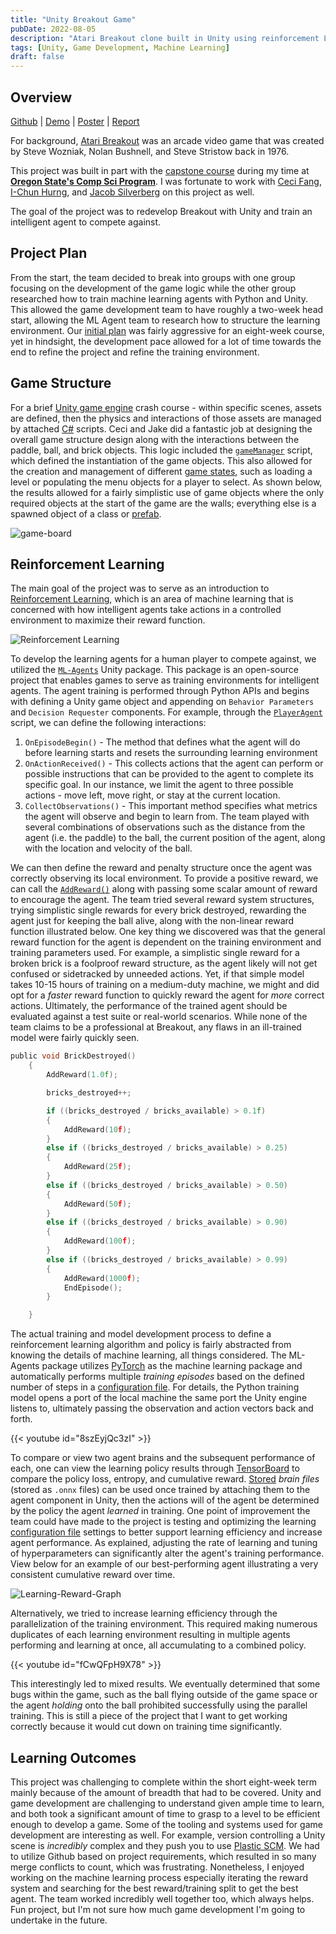 ```yaml
---
title: "Unity Breakout Game"
pubDate: 2022-08-05
description: "Atari Breakout clone built in Unity using reinforcement Learning for the computer agent"
tags: [Unity, Game Development, Machine Learning]
draft: false
---
```


## Overview
[Github](https://github.com/Minkus-14/ML-Breakout) | [Demo](https://jaredtconnor.github.io/ML-Breakout/) | [Poster](/images/project_images/ml_breakout/ML-Breakout-Poster.pdf) | [Report](/images/project_images/ml_breakout/final-report.pdf)

For background, [Atari Breakout](https://en.wikipedia.org/wiki/Breakout_(video_game)) was an arcade video game that was created by Steve Wozniak, Nolan Bushnell, and Steve Stristow back in 1976. 

This project was built in part with the [capstone course](https://ecampus.oregonstate.edu/soc/ecatalog/ecoursedetail.htm?subject=CS&coursenumber=467&termcode=all) during my time at [**Oregon State's Comp Sci Program**](https://eecs.oregonstate.edu/academic/online-cs-postbacc). I was fortunate to work with [Ceci Fang](https://github.com/CcEeCcIi), [I-Chun Hurng](https://www.linkedin.com/in/ichunhurng/), and [Jacob Silverberg](https://www.linkedin.com/in/jacobsilverberg/) on this project as well.  

The goal of the project was to redevelop Breakout with Unity and train an intelligent agent to compete against.

## Project Plan 
From the start, the team decided to break into groups with one group focusing on the development of the game logic while the other group researched how to train machine learning agents with Python and Unity. This allowed the game development team to have roughly a two-week head start, allowing the ML Agent team to research how to structure the learning environment. Our [initial plan](/files/ML_Breakout_Task.pdf) was fairly aggressive for an eight-week course, yet in hindsight, the development pace allowed for a lot of time towards the end to refine the project and refine the training environment.
  
## Game Structure 
For a brief [Unity game engine](https://en.wikipedia.org/wiki/Unity_(game_engine)) crash course - within specific scenes, assets are defined, then the physics and interactions of those assets are managed by attached [C#](https://docs.microsoft.com/en-us/archive/msdn-magazine/2014/august/unity-developing-your-first-game-with-unity-and-csharp) scripts. Ceci and Jake did a fantastic job at designing the overall game structure design along with the interactions between the paddle, ball, and brick objects. This logic included the [`gameManager`](https://github.com/Minkus-14/ML-Breakout/blob/main/Assets/Scripts/MainScripts/GameManager.cs) script, which defined the instantiation of the game objects. This also allowed for the creation and management of different [game states](https://www.youtube.com/watch?v=4I0vonyqMi8), such as loading a level or populating the menu objects for a player to select. As shown below, the results allowed for a fairly simplistic use of game objects where the only required objects at the start of the game are the walls; everything else is a spawned object of a class or [prefab](https://docs.unity3d.com/Manual/Prefabs.html).

![game-board](/images/project_images/ml_breakout/game-board.png)  

## Reinforcement Learning

The main goal of the project was to serve as an introduction to [Reinforcement Learning](https://en.wikipedia.org/wiki/Reinforcement_learning), which is an area of machine learning that is concerned with how intelligent agents take actions in a controlled environment to maximize their reward function. 

![Reinforcement Learning](/images/project_images/ml_breakout/Reinforcement-Learning.png)

To develop the learning agents for a human player to compete against, we utilized the [`ML-Agents`](https://github.com/Unity-Technologies/ml-agents) Unity package. This package is an open-source project that enables games to serve as training environments for intelligent agents. The agent training is performed through Python APIs and begins with defining a Unity game object and appending on `Behavior Parameters` and `Decision Requester` components. For example, through the [`PlayerAgent`](https://github.com/Minkus-14/ML-Breakout/blob/main/Assets/Scripts/AgentScripts/PlayerAgent.cs) script, we can define the following interactions:

1. `OnEpisodeBegin()` - The method that defines what the agent will do before learning starts and resets the surrounding learning environment 
2. `OnActionReceived()` - This collects actions that the agent can perform or possible instructions that can be provided to the agent to complete its specific goal. In our instance, we limit the agent to three possible actions - move left, move right, or stay at the current location.  
3. `CollectObservations()` - This important method specifies what metrics the agent will observe and begin to learn from. The team played with several combinations of observations such as the distance from the agent (i.e. the paddle) to the ball, the current position of the agent, along with the location and velocity of the ball. 

We can then define the reward and penalty structure once the agent was correctly observing its local environment. To provide a positive reward, we can call the [`AddReward()`](https://github.com/Unity-Technologies/ml-agents/blob/release_19_docs/docs/Learning-Environment-Design-Agents.md#rewards) along with passing some scalar amount of reward to encourage the agent. The team tried several reward system structures, trying simplistic single rewards for every brick destroyed, rewarding the agent just for keeping the ball alive, along with the non-linear reward function illustrated below. One key thing we discovered was that the general reward function for the agent is dependent on the training environment and training parameters used. For example, a simplistic single reward for a broken brick is a foolproof reward structure, as the agent likely will not get confused or sidetracked by unneeded actions. Yet, if that simple model takes 10-15 hours of training on a medium-duty machine, we might and did opt for a _faster_ reward function to quickly reward the agent for _more_ correct actions. Ultimately, the performance of the trained agent should be evaluated against a test suite or real-world scenarios. While none of the team claims to be a professional at Breakout, any flaws in an ill-trained model were fairly quickly seen.


```c
public void BrickDestroyed()
    {
        AddReward(1.0f);

        bricks_destroyed++; 

        if ((bricks_destroyed / bricks_available) > 0.1f)
        {
            AddReward(10f);
        } 
        else if ((bricks_destroyed / bricks_available) > 0.25)
        {
            AddReward(25f);
        }
        else if ((bricks_destroyed / bricks_available) > 0.50)
        {
            AddReward(50f);
        }
        else if ((bricks_destroyed / bricks_available) > 0.90)
        {
            AddReward(100f);
        }
        else if ((bricks_destroyed / bricks_available) > 0.99)
        {
            AddReward(1000f);
            EndEpisode();
        }

    }
```

The actual training and model development process to define a reinforcement learning algorithm and policy is fairly abstracted from knowing the details of machine learning, all things considered. The ML-Agents package utilizes [PyTorch](https://pytorch.org/) as the machine learning package and automatically performs multiple *training episodes* based on the defined number of steps in a [configuration file](https://github.com/Minkus-14/ML-Breakout/blob/main/paddle-agent-config.yaml). For details, the Python training model opens a port of the local machine the same port the Unity engine listens to, ultimately passing the observation and action vectors back and forth.  

{{< youtube id="8szEyjQc3zI" >}} 

To compare or view two agent brains and the subsequent performance of each, one can view the learning policy results through [TensorBoard](https://github.com/Unity-Technologies/ml-agents/blob/release_19_docs/docs/Using-Tensorboard.md) to compare the policy loss, entropy, and cumulative reward. [Stored](https://github.com/Minkus-14/ML-Breakout/tree/main/Assets/PlayerBrains) _brain files_ (stored as `.onnx` files) can be used once trained by attaching them to the agent component in Unity, then the actions will of the agent be determined by the policy the agent *learned* in training. One point of improvement the team could have made to the project is testing and optimizing the learning [configuration file](https://github.com/Unity-Technologies/ml-agents/blob/release_19_docs/docs/Training-Configuration-File.md) settings to better support learning efficiency and increase agent performance. As explained, adjusting the rate of learning and tuning of hyperparameters can significantly alter the agent's training performance. View below for an example of our best-performing agent illustrating a very consistent cumulative reward over time. 

![Learning-Reward-Graph](/images/project_images/ml_breakout/training-reward.png) 

Alternatively, we tried to increase learning efficiency through the parallelization of the training environment. This required making numerous duplicates of each learning environment resulting in multiple agents performing and learning at once, all accumulating to a combined policy.

{{< youtube id="fCwQFpH9X78" >}} 

This interestingly led to mixed results. We eventually determined that some bugs within the game, such as the ball flying outside of the game space or the agent *holding* onto the ball prohibited successfully using the parallel training. This is still a piece of the project that I want to get working correctly because it would cut down on training time significantly. 
 
## Learning Outcomes 
This project was challenging to complete within the short eight-week term mainly because of the amount of breadth that had to be covered. Unity and game development are challenging to understand given ample time to learn, and both took a significant amount of time to grasp to a level to be efficient enough to develop a game. Some of the tooling and systems used for game development are interesting as well. For example, version controlling a Unity scene is *incredibly* complex and they push you to use [Plastic SCM](https://www.plasticscm.com/). We had to utilize Github based on project requirements, which resulted in so many merge conflicts to count, which was frustrating. Nonetheless, I enjoyed working on the machine learning process especially iterating the reward system and searching for the best reward/training split to get the best agent. The team worked incredibly well together too, which always helps. Fun project, but I'm not sure how much game development I'm going to undertake in the future. 


